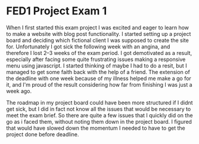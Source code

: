 # FED1 Project Exam 1

When I first started this exam project I was excited and eager to learn how to make a website with blog post functionality. I started setting up a project board and deciding which fictional client I was supposed to create the site for. Unfortunately I got sick the following week with an angina, and therefore I lost 2–3 weeks of the exam period. I got demotivated as a result, especially after facing some quite frustrating issues making a responsive menu using javascript. I started thinking of maybe I had to do a resit, but I managed to get some faith back with the help of a friend. The extension of the deadline with one week because of my illness helped me make a go for it, and I'm proud of the result considering how far from finishing I was just a week ago.

The roadmap in my project board could have been more structured if I didnt get sick, but I did in fact not know all the issues that would be necessary to meet the exam brief. So there are quite a few issues that I quickly did on the go as i faced them, without noting them down in the project board. I figured that would have slowed down the momentum I needed to have to get the project done before deadline.
